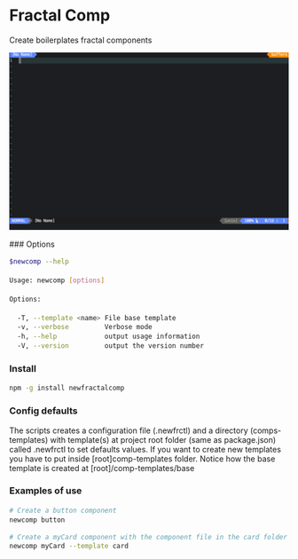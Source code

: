 # Fractal Comp

Create boilerplates fractal components

![vimnewcomp](https://raw.githubusercontent.com/FrancisVega/fractalcomp/master/assets/newcomp-anim.gif)

### Options

```bash
$newcomp --help

Usage: newcomp [options]

Options:

  -T, --template <name> File base template
  -v, --verbose         Verbose mode
  -h, --help            output usage information
  -V, --version         output the version number
```

### Install

```bash
npm -g install newfractalcomp
```

### Config defaults

The scripts creates a configuration file (.newfrctl) and a directory (comps-templates) with template(s) at project root folder (same as package.json) called .newfrctl to set defaults values. If you want to create new templates you have to put inside [root]comp-templates folder. Notice how the base template is created at [root]/comp-templates/base


### Examples of use

```bash
# Create a button component
newcomp button
```

```bash
# Create a myCard component with the component file in the card folder
newcomp myCard --template card
```
